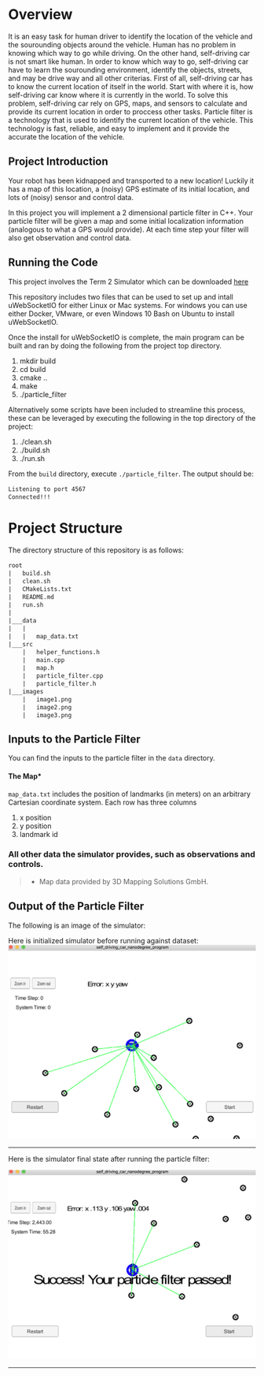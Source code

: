 # Overview

It is an easy task for human driver to identify the location of the vehicle and the sourounding objects around the vehicle. Human has no problem in knowing which way to go while driving. On the other hand, self-driving car is not smart like human. In order to know which way to go, self-driving car have to learn the sourounding environment, identify the objects, streets, and may be drive way and all other criterias. First of all, self-driving car has to know the current location of itself in the world. Start with where it is, how self-driving car know where it is currently in the world. To solve this problem, self-driving car rely on GPS, maps, and sensors to calculate and provide its current location in order to proccess other tasks. Particle filter is a technology that is used to identify the current location of the vehicle. This technology is fast, reliable, and easy to implement and it provide the accurate the location of the vehicle. 

## Project Introduction
Your robot has been kidnapped and transported to a new location! Luckily it has a map of this location, a (noisy) GPS estimate of its initial location, and lots of (noisy) sensor and control data.

In this project you will implement a 2 dimensional particle filter in C++. Your particle filter will be given a map and some initial localization information (analogous to what a GPS would provide). At each time step your filter will also get observation and control data. 

## Running the Code
This project involves the Term 2 Simulator which can be downloaded [here](https://github.com/udacity/self-driving-car-sim/releases)

This repository includes two files that can be used to set up and intall uWebSocketIO for either Linux or Mac systems. For windows you can use either Docker, VMware, or even Windows 10 Bash on Ubuntu to install uWebSocketIO.

Once the install for uWebSocketIO is complete, the main program can be built and ran by doing the following from the project top directory.

1. mkdir build
2. cd build
3. cmake ..
4. make
5. ./particle_filter

Alternatively some scripts have been included to streamline this process, these can be leveraged by executing the following in the top directory of the project:

1. ./clean.sh
2. ./build.sh
3. ./run.sh

From the `build` directory, execute `./particle_filter`. The output should be:

```
Listening to port 4567
Connected!!!
```


# Project Structure
The directory structure of this repository is as follows:

```
root
|   build.sh
|   clean.sh
|   CMakeLists.txt
|   README.md
|   run.sh
|
|___data
|   |   
|   |   map_data.txt
|___src
    |   helper_functions.h
    |   main.cpp
    |   map.h
    |   particle_filter.cpp
    |   particle_filter.h
|___images
    |   image1.png
    |   image2.png
    |   image3.png
```

## Inputs to the Particle Filter
You can find the inputs to the particle filter in the `data` directory. 

#### The Map*
`map_data.txt` includes the position of landmarks (in meters) on an arbitrary Cartesian coordinate system. Each row has three columns
1. x position
2. y position
3. landmark id

### All other data the simulator provides, such as observations and controls.

> * Map data provided by 3D Mapping Solutions GmbH.

## Output of the Particle Filter

The following is an image of the simulator:

Here is initialized simulator before running against dataset:
<kbd>
<img src="images/image1.png" />
</kbd>

---

Here is the simulator final state after running the particle filter:

<kbd>
<img src="images/image3.png" />
</kbd>

---
